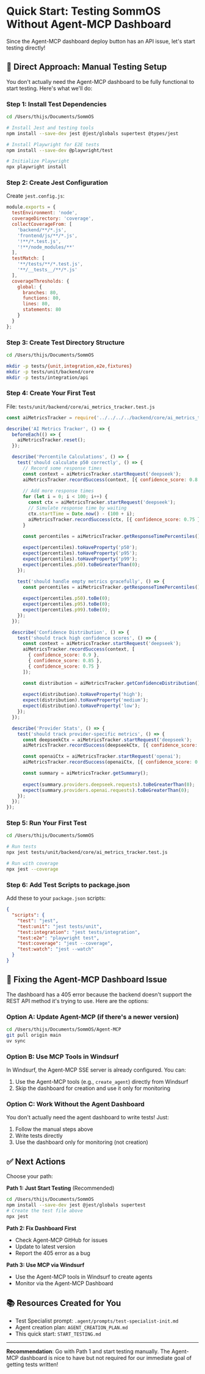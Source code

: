 # Quick Start: Testing SommOS Without Agent-MCP Dashboard

Since the Agent-MCP dashboard deploy button has an API issue, let's start testing directly!

## 🎯 **Direct Approach: Manual Testing Setup**

You don't actually need the Agent-MCP dashboard to be fully functional to start testing. Here's what we'll do:

### **Step 1: Install Test Dependencies**

```bash
cd /Users/thijs/Documents/SommOS

# Install Jest and testing tools
npm install --save-dev jest @jest/globals supertest @types/jest

# Install Playwright for E2E tests
npm install --save-dev @playwright/test

# Initialize Playwright
npx playwright install
```

### **Step 2: Create Jest Configuration**

Create `jest.config.js`:

```javascript
module.exports = {
  testEnvironment: 'node',
  coverageDirectory: 'coverage',
  collectCoverageFrom: [
    'backend/**/*.js',
    'frontend/js/**/*.js',
    '!**/*.test.js',
    '!**/node_modules/**'
  ],
  testMatch: [
    '**/tests/**/*.test.js',
    '**/__tests__/**/*.js'
  ],
  coverageThresholds: {
    global: {
      branches: 80,
      functions: 80,
      lines: 80,
      statements: 80
    }
  }
};
```

### **Step 3: Create Test Directory Structure**

```bash
cd /Users/thijs/Documents/SommOS

mkdir -p tests/{unit,integration,e2e,fixtures}
mkdir -p tests/unit/backend/core
mkdir -p tests/integration/api
```

### **Step 4: Create Your First Test**

File: `tests/unit/backend/core/ai_metrics_tracker.test.js`

```javascript
const aiMetricsTracker = require('../../../../backend/core/ai_metrics_tracker');

describe('AI Metrics Tracker', () => {
  beforeEach(() => {
    aiMetricsTracker.reset();
  });

  describe('Percentile Calculations', () => {
    test('should calculate p50 correctly', () => {
      // Record some response times
      const context = aiMetricsTracker.startRequest('deepseek');
      aiMetricsTracker.recordSuccess(context, [{ confidence_score: 0.8 }]);
      
      // Add more response times
      for (let i = 0; i < 100; i++) {
        const ctx = aiMetricsTracker.startRequest('deepseek');
        // Simulate response time by waiting
        ctx.startTime = Date.now() - (100 + i);
        aiMetricsTracker.recordSuccess(ctx, [{ confidence_score: 0.75 }]);
      }

      const percentiles = aiMetricsTracker.getResponseTimePercentiles();
      
      expect(percentiles).toHaveProperty('p50');
      expect(percentiles).toHaveProperty('p95');
      expect(percentiles).toHaveProperty('p99');
      expect(percentiles.p50).toBeGreaterThan(0);
    });

    test('should handle empty metrics gracefully', () => {
      const percentiles = aiMetricsTracker.getResponseTimePercentiles();
      
      expect(percentiles.p50).toBe(0);
      expect(percentiles.p95).toBe(0);
      expect(percentiles.p99).toBe(0);
    });
  });

  describe('Confidence Distribution', () => {
    test('should track high confidence scores', () => {
      const context = aiMetricsTracker.startRequest('deepseek');
      aiMetricsTracker.recordSuccess(context, [
        { confidence_score: 0.9 },
        { confidence_score: 0.85 },
        { confidence_score: 0.75 }
      ]);

      const distribution = aiMetricsTracker.getConfidenceDistribution();
      
      expect(distribution).toHaveProperty('high');
      expect(distribution).toHaveProperty('medium');
      expect(distribution).toHaveProperty('low');
    });
  });

  describe('Provider Stats', () => {
    test('should track provider-specific metrics', () => {
      const deepseekCtx = aiMetricsTracker.startRequest('deepseek');
      aiMetricsTracker.recordSuccess(deepseekCtx, [{ confidence_score: 0.8 }]);

      const openaiCtx = aiMetricsTracker.startRequest('openai');
      aiMetricsTracker.recordSuccess(openaiCtx, [{ confidence_score: 0.75 }]);

      const summary = aiMetricsTracker.getSummary();
      
      expect(summary.providers.deepseek.requests).toBeGreaterThan(0);
      expect(summary.providers.openai.requests).toBeGreaterThan(0);
    });
  });
});
```

### **Step 5: Run Your First Test**

```bash
cd /Users/thijs/Documents/SommOS

# Run tests
npx jest tests/unit/backend/core/ai_metrics_tracker.test.js

# Run with coverage
npx jest --coverage
```

### **Step 6: Add Test Scripts to package.json**

Add these to your `package.json` scripts:

```json
{
  "scripts": {
    "test": "jest",
    "test:unit": "jest tests/unit",
    "test:integration": "jest tests/integration",
    "test:e2e": "playwright test",
    "test:coverage": "jest --coverage",
    "test:watch": "jest --watch"
  }
}
```

## 🔧 **Fixing the Agent-MCP Dashboard Issue**

The dashboard has a 405 error because the backend doesn't support the REST API method it's trying to use. Here are the options:

### **Option A: Update Agent-MCP** (if there's a newer version)

```bash
cd /Users/thijs/Documents/SommOS/Agent-MCP
git pull origin main
uv sync
```

### **Option B: Use MCP Tools in Windsurf**

In Windsurf, the Agent-MCP SSE server is already configured. You can:

1. Use the Agent-MCP tools (e.g., `create_agent`) directly from Windsurf
2. Skip the dashboard for creation and use it only for monitoring

### **Option C: Work Without the Agent Dashboard**

You don't actually need the agent dashboard to write tests! Just:

1. Follow the manual steps above
2. Write tests directly
3. Use the dashboard only for monitoring (not creation)

## ✅ **Next Actions**

Choose your path:

**Path 1: Just Start Testing** (Recommended)

```bash
cd /Users/thijs/Documents/SommOS
npm install --save-dev jest @jest/globals supertest
# Create the test file above
npx jest
```

**Path 2: Fix Dashboard First**

- Check Agent-MCP GitHub for issues
- Update to latest version
- Report the 405 error as a bug

**Path 3: Use MCP via Windsurf**

- Use the Agent-MCP tools in Windsurf to create agents
- Monitor via the Agent-MCP Dashboard

## 📚 **Resources Created for You**

- Test Specialist prompt: `.agent/prompts/test-specialist-init.md`
- Agent creation plan: `AGENT_CREATION_PLAN.md`
- This quick start: `START_TESTING.md`

---

**Recommendation**: Go with Path 1 and start testing manually. The Agent-MCP dashboard is nice to have but not required for our immediate goal of getting tests written!
